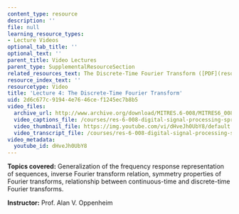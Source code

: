 ```yaml
---
content_type: resource
description: ''
file: null
learning_resource_types:
- Lecture Videos
optional_tab_title: ''
optional_text: ''
parent_title: Video Lectures
parent_type: SupplementalResourceSection
related_resources_text: The Discrete-Time Fourier Transform ([PDF](resources/mitres_6_008s11_lec04-1))
resource_index_text: ''
resourcetype: Video
title: 'Lecture 4: The Discrete-Time Fourier Transform'
uid: 2d6c677c-9194-4e76-46ce-f1245ec7b8b5
video_files:
  archive_url: http://www.archive.org/download/MITRES.6-008/MITRES6_008_lec04_300k.mp4
  video_captions_file: /courses/res-6-008-digital-signal-processing-spring-2011/3088ef2a55c5577fa0117e51f62c37e2_dHveJh0UbY8.vtt
  video_thumbnail_file: https://img.youtube.com/vi/dHveJh0UbY8/default.jpg
  video_transcript_file: /courses/res-6-008-digital-signal-processing-spring-2011/4f98c4942b694a42230624f0a57dcec5_dHveJh0UbY8.pdf
video_metadata:
  youtube_id: dHveJh0UbY8
---
```


**Topics covered:** Generalization of the frequency response representation of sequences, inverse Fourier transform relation, symmetry properties of Fourier transforms, relationship between continuous-time and discrete-time Fourier transforms.

**Instructor:** Prof. Alan V. Oppenheim
